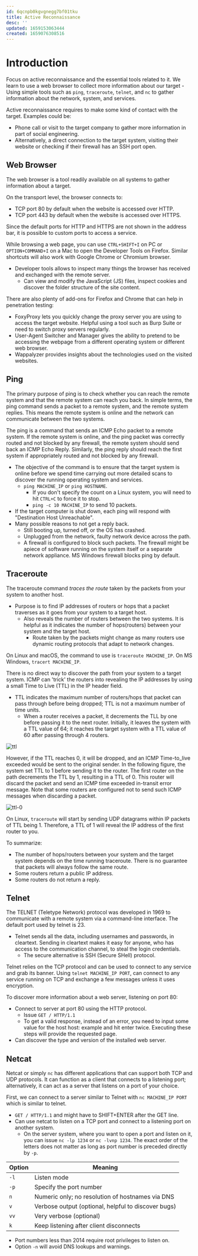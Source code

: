 ```yaml
---
id: 6qcnpb0kgvgnegg7bf01tku
title: Active Reconnaissance
desc: ''
updated: 1659153063444
created: 1659076308516
---
```


# Introduction

Focus on active reconnaissance and the essential tools related to it. We learn to use a web browser to collect more information about our target - Using simple tools such as `ping`, `traceroute`, `telnet`, and `nc` to gather information about the network, system, and services.

Active reconnaissance requires to make some kind of contact with the target. Examples could be:

- Phone call or visit to the target company to gather more information in part of social engineering.
- Alternatively, a direct connection to the target system, visiting their website or checking if their firewall has an SSH port open.

## Web Browser

The web browser is a tool readily available on all systems to gather information about a target.

On the transport level, the browser connects to:

- TCP port 80 by default when the website is accessed over HTTP.
- TCP port 443 by default when the website is accessed over HTTPS.

Since the default ports for HTTP and HTTPS are not shown in the address bar, it is possible to custom ports to access a service.

While browsing a web page, you can use `CTRL+SHIFT+I` on PC or `OPTION+COMMAND+I` on a Mac to open the Developer Tools on Firefox. Similar shortcuts will also work with Google Chrome or Chromium browser.

- Developer tools allows to inspect many things the browser has received and exchanged with the remote server.
  - Can view and modify the JavaScript (JS) files, inspect cookies and discover the folder structure of the site content.

There are also plenty of add-ons for Firefox and Chrome that can help in penetration testing:

- FoxyProxy lets you quickly change the proxy server you are using to access the target website. Helpful using a tool such as Burp Suite or need to switch proxy servers regularly.
- User-Agent Switcher and Manager gives the ability to pretend to be accessing the webpage from a different operating system or different web browser.
- Wappalyzer provides insights about the technologies used on the visited websites.

## Ping

The primary purpose of ping is to check whether you can reach the remote system and that the remote system can reach you back. In simple terms, the ping command sends a packet to a remote system, and the remote system replies. This means the remote system is online and the network can communicate between the two systems.

The ping is a command that sends an ICMP Echo packet to a remote system. If the remote system is online, and the ping packet was correctly routed and not blocked by any firewall, the remote system should send back an ICMP Echo Reply. Similarly, the ping reply should reach the first system if appropriately routed and not blocked by any firewall.

- The objective of the command is to ensure that the target system is online before we spend time carrying out more detailed scans to discover the running operating system and services.
  - `ping MACHINE_IP` or `ping HOSTNAME`.
    - If you don't specify the count on a Linux system, you will need to hit `CTRL+C` to force it to stop.
    - `ping -c 10 MACHINE_IP` to send 10 packets.
- If the target computer is shut down, each ping will respond with "Destination Host Unreachable".
- Many possible reasons to not get a reply back.
  - Still booting up, turned off, or the OS has crashed.
  - Unplugged from the network, faulty network device across the path.
  - A firewall is configured to block such packets. The firewall might be apiece of software running on the system itself or a separate network appliance. MS Windows firewall blocks ping by default.

## Traceroute

The traceroute command _traces the route_ taken by the packets from your system to another host.

- Purpose is to find IP addresses of routers or hops that a packet traverses as it goes from your system to a target host. 
  - Also reveals the number of routers between the two systems. It is helpful as it indicates the number of hops(routers) between your system and the target host.
    - Route taken by the packets might change as many routers use dynamic routing protocols that adapt to network changes.

On Linux and macOS, the command to use is `traceroute MACHINE_IP`. On MS Windows, `tracert MACHINE_IP`.

There is no direct way to discover the path from your system to a target system. ICMP can 'trick' the routers into revealing the IP addresses by using a small Time to Live (TTL) in the IP header field.

- TTL indicates the maximum number of routers/hops that packet can pass through before being dropped; TTL is not a maximum number of time units.
  - When a router receives a packet, it decrements the TLL by one before passing it to the next router. Initially, it leaves the system with a TTL value of 64; it reaches the target system with a TTL value of 60 after passing through 4 routers.

![ttl](https://tryhackme-images.s3.amazonaws.com/user-uploads/5f04259cf9bf5b57aed2c476/room-content/e82c42dcfae78ac592a8d7843465d2d6.png)


However, if the TTL reaches 0, it will be dropped, and an ICMP Time-to_live exceeded would be sent to the original sender. In the following figure, the system set TTL to 1 before sending it to the router. The first router on the path decrements the TTL by 1, resulting in a TTL of 0. This router will discard the packet and send an ICMP time exceeded in-transit error message. Note that some routers are configured not to send such ICMP messages when discarding a packet.

![ttl-0](https://tryhackme-images.s3.amazonaws.com/user-uploads/5f04259cf9bf5b57aed2c476/room-content/948388c823b156813fa30225c2fa3f05.png)

On Linux, `traceroute` will start by sending UDP datagrams within IP packets of TTL being 1. Therefore, a TTL of 1 will reveal the IP address of the first router to you.

To summarize:

- The number of hops/routers between your system and the target system depends on the time running traceroute. There is no guarantee that packets will always follow the same route.
- Some routers return a public IP address.
- Some routers do not return a reply.

## Telnet

The TELNET (Teletype Network) protocol was developed in 1969 to communicate with a remote system via a command-line interface. The default port used by telnet is 23.

- Telnet sends all the data, including usernames and passwords, in cleartext. Sending in cleartext makes it easy for anyone, who has access to the communication channel, to steal the login credentials.
  - The secure alternative is SSH (Secure SHell) protocol.

Telnet relies on the TCP protocol and can be used to connect to any service and grab its banner. Using `telnet MACHINE_IP PORT`, can connect to any service running on TCP and exchange a few messages unless it uses encryption.

To discover more information about a web server, listening on port 80:

- Connect to server at port 80 using the HTTP protocol.
  - Issue `GET / HTTP/1.1`
  - To get a valid response, instead of an error, you need to input some value for the host host: example and hit enter twice. Executing these steps will provide the requested page.
- Can discover the type and version of the installed web server.

## Netcat

Netcat or simply `nc` has different applications that can support both TCP and UDP protocols. It can function as a client that connects to a listening port; alternatively, it can act as a server that listens on a port of your choice.

First, we can connect to a server similar to Telnet with `nc MACHINE_IP PORT` which is similar to telnet.

- `GET / HTTP/1.1` and might have to SHIFT+ENTER after the GET line.
- Can use netcat to listen on a TCP port and connect to a listening port on another system.
  - On the server system, where you want to open a port and listen on it, you can issue `nc -lp 1234` or `nc -lvnp 1234`. The exact order of the letters does not matter as long as port number is preceded directly by `-p`.

| Option | Meaning                                             |
| ------ | --------------------------------------------------- |
| `-l`   | Listen mode                                         |
| `-p`   | Specify the port number                             |
| `n`    | Numeric only; no resolution of hostnames via DNS    |
| `v`    | Verbose output (optional, helpful to discover bugs) |
| `vv`   | Very verbose (optional)                             |
| `k`    | Keep listening after client disconnects             |

- Port numbers less than 2014 require root privileges to listen on.
- Option `-n` will avoid DNS lookups and warnings.